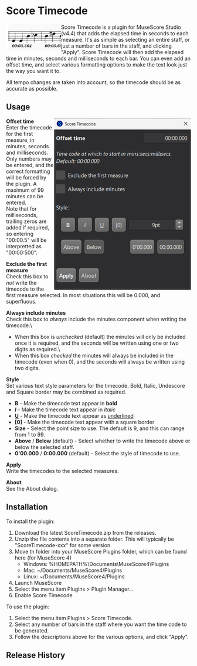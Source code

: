 # Score Timecode
<img src="ScoreTimecodeIcon.png" align="left" width="150px"/>

Score Timecode is a plugin for MuseScore Studio (v4.4) that adds the elapsed time in seconds to each measure. 
It's as simple as selecting an entire staff, or just a number of bars in the staff, and clicking "Apply".  Score Timecode will then add the elapsed time in minutes, seconds and milliseconds to each bar.  You can even add an offset time, and select various formatting options to make the text look just the way you want it to. 

All tempo changes are taken into account, so the timecode should be as accurate as possible. 

Usage
-----
<img src="ScoreTimecodeMainForm.png" align="right" />

**Offset time**\
Enter the timecode for the first measure, in minutes, seconds and milliseconds. Only numbers may be entered, and the correct formatting will be forced by the plugin. A maximum of 99 minutes can be entered.\
Note that for milliseconds, trailing zeros are added if required, so entering "00:00.5" will be interpretted as "00:00:500". 

**Exclude the first measure**\
Check this box to _not_ write the timecode to the first measure selected. In most situations this will be 0.000, and superfluous. 

**Always include minutes**\
Check this box to _always_ include the minutes component when writing the timecode.\
- When this box is _unchecked_ (default) the minutes will only be included once it is required, and the seconds will be written using one or two digits as required.\
- When this box _checked_ the minutes will always be included in the timecode (even when 0), and the  seconds will always be written using two digits. 

**Style**\
Set various text style parameters for the timecode. Bold, Italic, Undescore and Square border may be combined as required. 
- **B** - Make the timecode text appear in **bold**
- **_I_** - Make the timecode text appear in _italic_
- **<ins>U</ins>** - Make the timecode text appear as <ins>underlined</ins> 
- **[0]** - Make the timecode text appear with a square border
- **Size** - Select the point size to use. The default is 9, and this can range from 1 to 99. 
- **Above** / **Below** (default) - Select whether to write the timecode above or below the selected staff. 
- **0'00.000** / **0:00.000** (default) - Select the style of timecode to use. 

**Apply**\
Write the timecodes to the selected measures.

**About**\
See the About dialog. 
 
Installation
-------------
To install the plugin:
1. Download the latest ScoreTimecode.zip from the releases. 
1. Unzip the file contents into a separate folder. This will typically be "ScoreTimecode-xxx" for some version.
1. Move th  folder into your MuseScore Plugins folder, which can be found here (for MuseScore 4)
   * Windows: %HOMEPATH%\Documents\MuseScore4\Plugins
   * Mac: ~/Documents/MuseScore4/Plugins
   * Linux: ~/Documents/MuseScore4/Plugins
1. Launch MuseScore
1. Select the menu item Plugins > Plugin Manager...
1. Enable Score Timecode
   
To use the plugin:
1. Select the menu item Plugins > Score Timecode.  
1. Select any number of bars in the staff where you want the time code to be generated.
1. Follow the descriptions above for the various options, and click "Apply".
   
Release History
-------------

